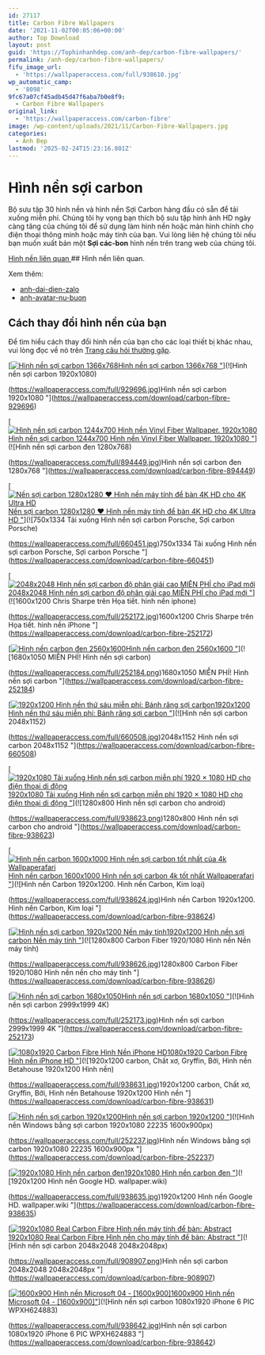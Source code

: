 ```yaml
---
id: 27117
title: Carbon Fibre Wallpapers
date: '2021-11-02T00:05:06+00:00'
author: Top Download
layout: post
guid: 'https://Tophinhanhdep.com/anh-dep/carbon-fibre-wallpapers/'
permalink: /anh-dep/carbon-fibre-wallpapers/
fifu_image_url:
  - 'https://wallpaperaccess.com/full/938610.jpg'
wp_automatic_camp:
  - '8098'
9fc67a07cf45adb45d47f6aba7b0e8f9:
  - Carbon Fibre Wallpapers
original_link:
  - 'https://wallpaperaccess.com/carbon-fibre'
image: /wp-content/uploads/2021/11/Carbon-Fibre-Wallpapers.jpg
categories:
  - Ảnh Đẹp
lastmod: '2025-02-24T15:23:16.801Z'
---
```

# Hình nền sợi carbon

Bộ sưu tập 30 hình nền và hình nền Sợi Carbon hàng đầu có sẵn để tải xuống miễn phí. Chúng tôi hy vọng bạn thích bộ sưu tập hình ảnh HD ngày càng tăng của chúng tôi để sử dụng làm hình nền hoặc màn hình chính cho điện thoại thông minh hoặc máy tính của bạn. Vui lòng liên hệ chúng tôi nếu bạn muốn xuất bản một **Sợi các-bon** hình nền trên trang web của chúng tôi.

[Hình nền liên quan ](#related) ## Hình nền liên quan.

   
 Xem thêm:

   
- [anh-dai-dien-zalo](https://tophinhanhdep.com/anh-avatar/anh-dai-dien-zalo/)
- [anh-avatar-nu-buon](https://tophinhanhdep.com/anh-avatar/anh-avatar-nu-buon/)

## Cách thay đổi hình nền của bạn

Để tìm hiểu cách thay đổi hình nền của bạn cho các loại thiết bị khác nhau, vui lòng đọc về nó trên [Trang câu hỏi thường gặp](https://tophinhanhdep.com/faq/).

  
[[![Hình nền sợi carbon 1366x768](https://wallpaperaccess.com/full/938610.jpg)Hình nền sợi carbon 1366x768 "](https://wallpaperaccess.com/download/carbon-fibre-938610)](![Hình nền sợi carbon 1920x1080)

(https://wallpaperaccess.com/full/929696.jpg)Hình nền sợi carbon 1920x1080 "](https://wallpaperaccess.com/download/carbon-fibre-929696)

[[![Hình nền sợi carbon 1244x700 Hình nền Vinyl Fiber Wallpaper.  1920x1080](https://wallpaperaccess.com/full/938612.jpg)Hình nền sợi carbon 1244x700 Hình nền Vinyl Fiber Wallpaper. 1920x1080 "](https://wallpaperaccess.com/download/carbon-fibre-938612)](![Hình nền sợi carbon đen 1280x768)

(https://wallpaperaccess.com/full/894449.jpg)Hình nền sợi carbon đen 1280x768 "](https://wallpaperaccess.com/download/carbon-fibre-894449)

[[![Nền sợi carbon 1280x1280 ❤ Hình nền máy tính để bàn 4K HD cho 4K Ultra HD](https://wallpaperaccess.com/full/938614.jpg)Nền sợi carbon 1280x1280 ❤ Hình nền máy tính để bàn 4K HD cho 4K Ultra HD "](https://wallpaperaccess.com/download/carbon-fibre-938614)](![750x1334 Tải xuống Hình nền sợi carbon Porsche, Sợi carbon Porsche)

(https://wallpaperaccess.com/full/660451.jpg)750x1334 Tải xuống Hình nền sợi carbon Porsche, Sợi carbon Porsche "](https://wallpaperaccess.com/download/carbon-fibre-660451)

[[![2048x2048 Hình nền sợi carbon độ phân giải cao MIỄN PHÍ cho iPad mới](https://wallpaperaccess.com/full/252230.png)2048x2048 Hình nền sợi carbon độ phân giải cao MIỄN PHÍ cho iPad mới "](https://wallpaperaccess.com/download/carbon-fibre-252230)](![1600x1200 Chris Sharpe trên Họa tiết.  hình nền iphone)

(https://wallpaperaccess.com/full/252172.jpg)1600x1200 Chris Sharpe trên Họa tiết. hình nền iPhone "](https://wallpaperaccess.com/download/carbon-fibre-252172)

[[![Hình nền carbon đen 2560x1600](https://wallpaperaccess.com/full/894445.jpg)Hình nền carbon đen 2560x1600 "](https://wallpaperaccess.com/download/carbon-fibre-894445)](![1680x1050 MIỄN PHÍ!  Hình nền sợi carbon)

(https://wallpaperaccess.com/full/252184.png)1680x1050 MIỄN PHÍ! Hình nền sợi carbon "](https://wallpaperaccess.com/download/carbon-fibre-252184)

[[![1920x1200 Hình nền thứ sáu miễn phí: Bánh răng sợi carbon](https://wallpaperaccess.com/full/938620.jpg)1920x1200 Hình nền thứ sáu miễn phí: Bánh răng sợi carbon "](https://wallpaperaccess.com/download/carbon-fibre-938620)](![Hình nền sợi carbon 2048x1152)

(https://wallpaperaccess.com/full/660508.jpg)2048x1152 Hình nền sợi carbon 2048x1152 "](https://wallpaperaccess.com/download/carbon-fibre-660508)

[[![1920x1080 Tải xuống Hình nền sợi carbon miễn phí 1920 × 1080 HD cho điện thoại di động](https://wallpaperaccess.com/full/938621.jpg)1920x1080 Tải xuống Hình nền sợi carbon miễn phí 1920 × 1080 HD cho điện thoại di động "](https://wallpaperaccess.com/download/carbon-fibre-938621)](![1280x800 Hình nền sợi carbon cho android)

(https://wallpaperaccess.com/full/938623.png)1280x800 Hình nền sợi carbon cho android "](https://wallpaperaccess.com/download/carbon-fibre-938623)

[[![Hình nền carbon 1600x1000 Hình nền sợi carbon tốt nhất của 4k Wallpaperafari](https://wallpaperaccess.com/full/252225.jpg)Hình nền carbon 1600x1000 Hình nền sợi carbon 4k tốt nhất Wallpaperafari "](https://wallpaperaccess.com/download/carbon-fibre-252225)](![Hình nền Carbon 1920x1200.  Hình nền Carbon, Kim loại)

(https://wallpaperaccess.com/full/938624.jpg)Hình nền Carbon 1920x1200. Hình nền Carbon, Kim loại "](https://wallpaperaccess.com/download/carbon-fibre-938624)

[[![Hình nền sợi carbon 1920x1200 Nền máy tính](https://wallpaperaccess.com/full/938625.jpg)1920x1200 Hình nền sợi carbon Nền máy tính "](https://wallpaperaccess.com/download/carbon-fibre-938625)](![1280x800 Carbon Fiber 1920/1080 Hình nền Nền máy tính)

(https://wallpaperaccess.com/full/938626.jpg)1280x800 Carbon Fiber 1920/1080 Hình nền nền cho máy tính "](https://wallpaperaccess.com/download/carbon-fibre-938626)

[[![Hình nền sợi carbon 1680x1050](https://wallpaperaccess.com/full/938627.jpg)Hình nền sợi carbon 1680x1050 "](https://wallpaperaccess.com/download/carbon-fibre-938627)](![Hình nền sợi carbon 2999x1999 4K)

(https://wallpaperaccess.com/full/252173.jpg)Hình nền sợi carbon 2999x1999 4K "](https://wallpaperaccess.com/download/carbon-fibre-252173)

[[![1080x1920 Carbon Fibre Hình Nền iPhone HD](https://wallpaperaccess.com/full/252248.jpg)1080x1920 Carbon Fibre Hình nền iPhone HD "](https://wallpaperaccess.com/download/carbon-fibre-252248)](![1920x1200 carbon, Chất xơ, Gryffin, Bởi, Hình nền Betahouse 1920x1200 Hình nền)

(https://wallpaperaccess.com/full/938631.jpg)1920x1200 carbon, Chất xơ, Gryffin, Bởi, Hình nền Betahouse 1920x1200 Hình nền "](https://wallpaperaccess.com/download/carbon-fibre-938631)

[[![Hình nền sợi carbon 1920x1200](https://wallpaperaccess.com/full/938632.jpg)Hình nền sợi carbon 1920x1200 "](https://wallpaperaccess.com/download/carbon-fibre-938632)](![Hình nền Windows bằng sợi carbon 1920x1080 22235 1600x900px)

(https://wallpaperaccess.com/full/252237.jpg)Hình nền Windows bằng sợi carbon 1920x1080 22235 1600x900px "](https://wallpaperaccess.com/download/carbon-fibre-252237)

[[![1920x1080 Hình nền carbon đen](https://wallpaperaccess.com/full/938634.png)1920x1080 Hình nền carbon đen "](https://wallpaperaccess.com/download/carbon-fibre-938634)](![1920x1200 Hình nền Google HD.  wallpaper.wiki)

(https://wallpaperaccess.com/full/938635.jpg)1920x1200 Hình nền Google HD. wallpaper.wiki "](https://wallpaperaccess.com/download/carbon-fibre-938635)

[[![1920x1080 Real Carbon Fibre Hình nền máy tính để bàn: Abstract](https://wallpaperaccess.com/full/252393.jpg)1920x1080 Real Carbon Fibre Hình nền cho máy tính để bàn: Abstract "](https://wallpaperaccess.com/download/carbon-fibre-252393)](![Hình nền sợi carbon 2048x2048 2048x2048px)

(https://wallpaperaccess.com/full/908907.png)Hình nền sợi carbon 2048x2048 2048x2048px "](https://wallpaperaccess.com/download/carbon-fibre-908907)

[[![1600x900 Hình nền Microsoft 04 - [1600x900]](https://wallpaperaccess.com/full/938640.jpg)1600x900 Hình nền Microsoft 04 - \[1600x900\]"](https://wallpaperaccess.com/download/carbon-fibre-938640)](![Hình nền sợi carbon 1080x1920 iPhone 6 PIC WPXH624883)

(https://wallpaperaccess.com/full/938642.jpg)Hình nền sợi carbon 1080x1920 iPhone 6 PIC WPXH624883 "](https://wallpaperaccess.com/download/carbon-fibre-938642)
